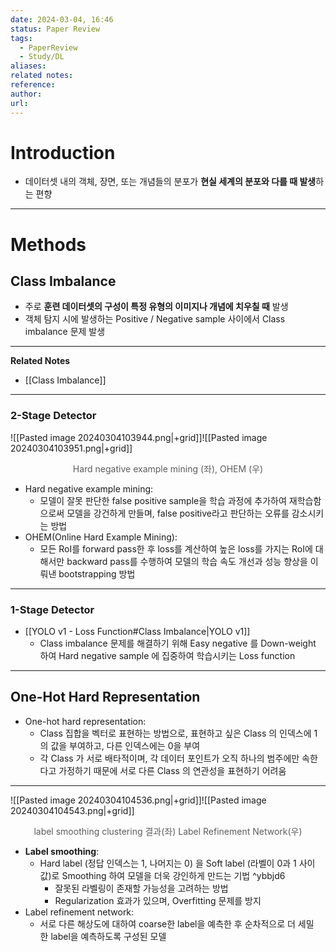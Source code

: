 ```yaml
---
date: 2024-03-04, 16:46
status: Paper Review
tags:
  - PaperReview
  - Study/DL
aliases: 
related notes: 
reference: 
author: 
url:
---
```

# Introduction
- 데이터셋 내의 객체, 장면, 또는 개념들의 분포가 **현실 세계의 분포와 다를 때 발생**하는 편향
---
# Methods
## Class Imbalance
- 주로 **훈련 데이터셋의 구성이 특정 유형의 이미지나 개념에 치우칠 때** 발생
- 객체 탐지 시에 발생하는 Positive / Negative sample 사이에서 Class imbalance 문제 발생
---
**Related Notes**
- [[Class Imbalance]]
---
### 2-Stage Detector
![[Pasted image 20240304103944.png|+grid]]![[Pasted image 20240304103951.png|+grid]]
<center style='font-size:14;opacity:0.7;'>Hard negative example mining (좌), OHEM (우)</center>

- Hard negative example mining: 
	- 모델이 잘못 판단한 false positive sample을 학습 과정에 추가하여 재학습함으로써 모델을 강건하게 만들며, false positive라고 판단하는 오류를 감소시키는 방법 
- OHEM(Online Hard Example Mining): 
	- 모든 RoI를 forward pass한 후 loss를 계산하여 높은 loss를 가지는 RoI에 대해서만 backward pass를 수행하여 모델의 학습 속도 개선과 성능 향상을 이뤄낸 bootstrapping 방법
---
### 1-Stage Detector
- [[YOLO v1 - Loss Function#Class Imbalance|YOLO v1]]
	- Class imbalance 문제를 해결하기 위해 Easy negative 를 Down-weight 하여 Hard negative sample 에 집중하여 학습시키는 Loss function
---
## One-Hot Hard Representation
- One-hot hard representation:
	- Class 집합을 벡터로 표현하는 방법으로, 표현하고 싶은 Class 의 인덱스에 1의 값을 부여하고, 다른 인덱스에는 0을 부여
	- 각 Class 가 서로 배타적이며, 각 데이터 포인트가 오직 하나의 범주에만 속한다고 가정하기 때문에 서로 다른 Class 의 연관성을 표현하기 어려움
---

![[Pasted image 20240304104536.png|+grid]]![[Pasted image 20240304104543.png|+grid]]
<center style='font-size:14;opacity:0.7;'>label smoothing clustering 결과(좌) Label Refinement Network(우)</center>

- **Label smoothing**: 
	- Hard label (정답 인덱스는 1, 나머지는 0) 을 Soft label (라벨이 0과 1 사이 값)로 Smoothing 하여 모델을 더욱 강인하게 만드는 기법 ^ybbjd6
		- 잘못된 라벨링이 존재할 가능성을 고려하는 방법
		- Regularization 효과가 있으며, Overfitting 문제를 방지
- Label refinement network:
	- 서로 다른 해상도에 대하여 coarse한 label을 예측한 후 순차적으로 더 세밀한 label을 예측하도록 구성된 모델